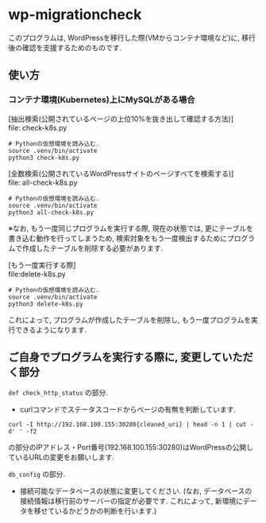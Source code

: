 # wp-migrationcheck

<p>このプログラムは, WordPressを移行した際(VMからコンテナ環境など)に, 移行後の確認を支援するためのものです.</p>

## 使い方

### コンテナ環境(Kubernetes)上にMySQLがある場合
[抽出検索(公開されているページの上位10%を抜き出して確認する方法)]  
file: check-k8s.py

```
# Pythonの仮想環境を読み込む.
source .venv/bin/activate
python3 check-k8s.py
```

[全数検索(公開されているWordPressサイトのページすべてを検索する)]  
file: all-check-k8s.py
```
# Pythonの仮想環境を読み込む.
source .venv/bin/activate
python3 all-check-k8s.py
```

※なお, もう一度同じプログラムを実行する際, 現在の状態では, 更にテーブルを書き込む動作を行ってしまうため, 検索対象をもう一度検出するためにプログラムで作成したテーブルを削除する必要があります.

[もう一度実行する際]  
file:delete-k8s.py
```
# Pythonの仮想環境を読み込む.
source .venv/bin/activate
python3 delete-k8s.py
```
これによって, プログラムが作成したテーブルを削除し, もう一度プログラムを実行できるようになります.

## ご自身でプログラムを実行する際に, 変更していただく部分

` def check_http_status ` の部分.
- curlコマンドでステータスコードからページの有無を判断しています.
```
curl -I http://192.168.100.155:30280{cleaned_uri} | head -n 1 | cut -d' ' -f2
```
の部分のIPアドレス・Port番号(192.168.100.155:30280)はWordPressの公開しているURLの変更をお願いします.

` db_config ` の部分.
- 接続可能なデータベースの状態に変更してください.
(なお, データベースの接続情報は移行前のサーバーの指定が必要です.
これによって, 新環境にデータを移せているかどうかの判断を行います.)